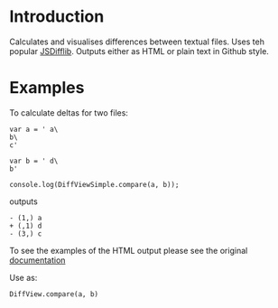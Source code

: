 # Introduction

Calculates and visualises differences between textual files. Uses teh popular [JSDifflib](https://github.com/cemerick/jsdifflib). Outputs either as HTML or plain text in Github style.

# Examples

To calculate deltas for two files:

```
var a = ' a\
b\
c'

var b = ' d\
b'

console.log(DiffViewSimple.compare(a, b));
```

outputs

```
- (1,) a
+ (,1) d
- (3,) c
```

To see the examples of the HTML output please see the original [documentation](https://github.com/cemerick/jsdifflib)

Use as:

```
DiffView.compare(a, b)
```



